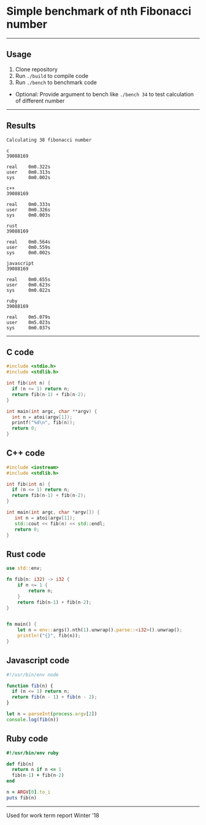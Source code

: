 # Simple benchmark of nth Fibonacci number

---

## Usage

1. Clone repository
2. Run `./build` to compile code
3. Run `./bench` to benchmark code
  * Optional: Provide argument to bench like `./bench 34` to test calculation of different number

---

## Results

```
Calculating 38 fibonacci number

c
39088169

real    0m0.322s
user    0m0.313s
sys     0m0.002s

c++
39088169

real    0m0.333s
user    0m0.326s
sys     0m0.003s

rust
39088169

real    0m0.564s
user    0m0.559s
sys     0m0.002s

javascript
39088169

real    0m0.655s
user    0m0.623s
sys     0m0.022s

ruby
39088169

real    0m5.079s
user    0m5.023s
sys     0m0.037s

```

---

## C code

```c
#include <stdio.h>
#include <stdlib.h>

int fib(int n) {
  if (n <= 1) return n;
  return fib(n-1) + fib(n-2);
}

int main(int argc, char **argv) {
  int n = atoi(argv[1]);
  printf("%d\n", fib(n));
  return 0;
}
```

## C++ code

```c++
#include <iostream>
#include <stdlib.h> 

int fib(int n) {
  if (n <= 1) return n;
  return fib(n-1) + fib(n-2);
}

int main(int argc, char *argv[]) {
   int n = atoi(argv[1]);
   std::cout << fib(n) << std::endl;
   return 0;
}
```

## Rust code

```rust
use std::env;

fn fib(n: i32) -> i32 {
    if n <= 1 {
        return n;
    }
    return fib(n-1) + fib(n-2);
}


fn main() {
    let n = env::args().nth(1).unwrap().parse::<i32>().unwrap();
    println!("{}", fib(n));
}
```

## Javascript code

```javascript
#!/usr/bin/env node

function fib(n) {
  if (n <= 1) return n;
  return fib(n - 1) + fib(n - 2);
}

let n = parseInt(process.argv[2])
console.log(fib(n))
```

## Ruby code

```ruby
#!/usr/bin/env ruby

def fib(n)
  return n if n <= 1
  fib(n-1) + fib(n-2)
end

n = ARGV[0].to_i
puts fib(n)
```

---

Used for work term report Winter '18
